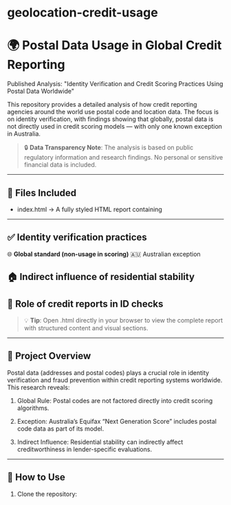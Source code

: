 # geolocation-credit-usage
# 🌍 Postal Data Usage in Global Credit Reporting
Published Analysis: "Identity Verification and Credit Scoring Practices Using Postal Data Worldwide"

This repository provides a detailed analysis of how credit reporting agencies around the world use postal code and location data. The focus is on identity verification, with findings showing that globally, postal data is not directly used in credit scoring models — with only one known exception in Australia.

> 🔒 **Data Transparency Note**: The analysis is based on public regulatory information and research findings. No personal or sensitive financial data is included.
---

## 📁 Files Included
- index.html → A fully styled HTML report containing
---

## ✅ Identity verification practices

🌐 **Global standard (non-usage in scoring)**
🇦🇺 Australian exception

🏠 **Indirect influence of residential stability**
---

## 📑 Role of credit reports in ID checks

> 💡 **Tip**: Open .html directly in your browser to view the complete report with structured content and visual sections.
---

## 📜 Project Overview
Postal data (addresses and postal codes) plays a crucial role in identity verification and fraud prevention within credit reporting systems worldwide.
This research reveals:

1. Global Rule: Postal codes are not factored directly into credit scoring algorithms.

2. Exception: Australia’s Equifax “Next Generation Score” includes postal code data as part of its model.

3. Indirect Influence: Residential stability can indirectly affect creditworthiness in lender-specific evaluations.

---

## 🚀 How to Use
1. Clone the repository:
   ```bash
   
